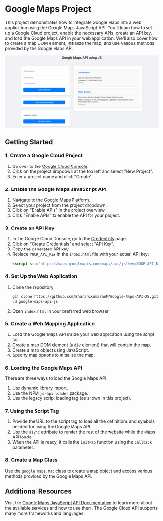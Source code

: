 # Google Maps Project

This project demonstrates how to integrate Google Maps into a web application using the Google Maps JavaScript API. You'll learn how to set up a Google Cloud project, enable the necessary APIs, create an API key, and load the Google Maps API in your web application. We'll also cover how to create a map DOM element, initialize the map, and use various methods provided by the Google Maps API.

![alt text](image.png)

## Getting Started

### 1. Create a Google Cloud Project
1. Go over to the [Google Cloud Console](https://console.cloud.google.com/).
2. Click on the project dropdown at the top left and select "New Project".
3. Enter a project name and click "Create".

### 2. Enable the Google Maps JavaScript API
1. Navigate to the [Google Maps Platform](https://console.cloud.google.com/google/maps-apis/overview).
2. Select your project from the project dropdown.
3. Click on "Enable APIs" in the project overview.
4. Click "Enable APIs" to enable the API for your project.

### 3. Create an API Key
1. In the Google Cloud Console, go to the [Credentials](https://console.cloud.google.com/apis/credentials) page.
2. Click on "Create Credentials" and select "API Key".
3. Copy the generated API key.
4. Replace `YOUR_API_KEY` in the `index.html` file with your actual API key:
   ```html
   <script src="https://maps.googleapis.com/maps/api/js?key=YOUR_API_KEY&callback=initMap&libraries=places&v=weekly" defer></script>
   ```

### 4. Set Up the Web Application
1. Clone the repository:
   ```sh
   git clone https://github.com/BharanikumaranM/Google-Maps-API-JS.git
   cd google-maps-api-js
   ```
2. Open `index.html` in your preferred web browser.

### 5. Create a Web Mapping Application
1. Load the Google Maps API inside your web application using the script tag.
2. Create a map DOM element (a `div` element) that will contain the map.
3. Create a map object using JavaScript.
4. Specify map options to initialize the map.

### 6. Loading the Google Maps API
There are three ways to load the Google Maps API:
1. Use dynamic library import.
2. Use the NPM `js-api-loader` package.
3. Use the legacy script loading tag (as shown in this project).

### 7. Using the Script Tag
1. Provide the URL to the script tag to load all the definitions and symbols needed for using the Google Maps API.
2. Use the `async` attribute to render the rest of the website while the Maps API loads.
3. When the API is ready, it calls the `initMap` function using the `callback` parameter.


### 8. Create a Map Class
Use the `google.maps.Map` class to create a map object and access various methods provided by the Google Maps API.

## Additional Resources
Visit the [Google Maps JavaScript API Documentation](https://developers.google.com/maps/documentation/javascript) to learn more about the available services and how to use them. The Google Cloud API supports many more frameworks and languages.

